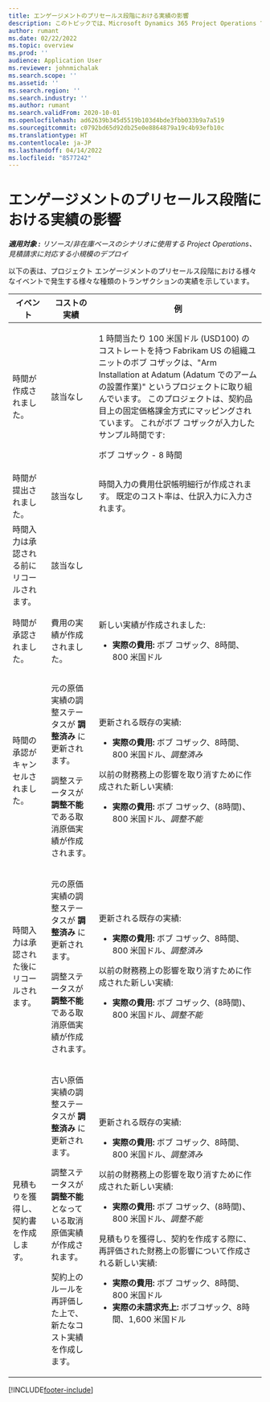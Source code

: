 ```yaml
---
title: エンゲージメントのプリセールス段階における実績の影響
description: このトピックでは、Microsoft Dynamics 365 Project Operations でエンゲージメントがプリセールス段階にあるときの、さまざまなイベントでの Actuals テーブルへの影響について説明します。
author: rumant
ms.date: 02/22/2022
ms.topic: overview
ms.prod: ''
audience: Application User
ms.reviewer: johnmichalak
ms.search.scope: ''
ms.assetid: ''
ms.search.region: ''
ms.search.industry: ''
ms.author: rumant
ms.search.validFrom: 2020-10-01
ms.openlocfilehash: ad62639b345d5519b103d4bde3fbb033b9a7a519
ms.sourcegitcommit: c0792bd65d92db25e0e8864879a19c4b93efb10c
ms.translationtype: HT
ms.contentlocale: ja-JP
ms.lasthandoff: 04/14/2022
ms.locfileid: "8577242"
---
```

# <a name="actuals-impact-during-the-pre-sales-stage-of-an-engagement"></a>エンゲージメントのプリセールス段階における実績の影響

_**適用対象 :** リソース/非在庫ベースのシナリオに使用する Project Operations、見積請求に対応する小規模のデプロイ_

以下の表は、プロジェクト エンゲージメントのプリセールス段階における様々なイベントで発生する様々な種類のトランザクションの実績を示しています。

| イベント | コストの実績 | 例 |
|---|---|---|
| 時間が作成されました。 | 該当なし | <p>1 時間当たり 100 米国ドル (USD100) のコストレートを持つ Fabrikam US の組織ユニットのボブ コザックは、"Arm Installation at Adatum (Adatum でのアームの設置作業)" というプロジェクトに取り組んでいます。 このプロジェクトは、契約品目上の固定価格課金方式にマッピングされています。 これがボブ コザックが入力したサンプル時間です:</p><p>ボブ コザック - 8 時間</p> |
| 時間が提出されました。 | 該当なし | 時間入力の費用仕訳帳明細行が作成されます。 既定のコスト率は、仕訳入力に入力されます。 |
| 時間入力は承認される前にリコールされます。 | 該当なし | |
| 時間が承認されました。 | 費用の実績が作成されました。 | <p>新しい実績が作成されました:</p><ul><li>**実際の費用:** ボブ コザック、8時間、800 米国ドル</li></ul> |
| 時間の承認がキャンセルされました。 | <p>元の原価実績の調整ステータスが **調整済み** に更新されます。</p><p>調整ステータスが **調整不能** である取消原価実績が作成されます。</p> | <p>更新される既存の実績:</p><ul><li>**実際の費用:** ボブ コザック、8時間、800 米国ドル、*調整済み*</li></ul><p>以前の財務務上の影響を取り消すために作成された新しい実績:</p><ul><li>**実際の費用:** ボブ コザック、(8時間)、800 米国ドル、*調整不能*</li></ul> |
| 時間入力は承認された後にリコールされます。 | <p>元の原価実績の調整ステータスが **調整済み** に更新されます。</p><p>調整ステータスが **調整不能** である取消原価実績が作成されます。</p> | <p>更新される既存の実績:</p><ul><li>**実際の費用:** ボブ コザック、8時間、800 米国ドル、*調整済み*</li></ul><p>以前の財務務上の影響を取り消すために作成された新しい実績:</p><ul><li>**実際の費用:** ボブ コザック、(8時間)、800 米国ドル、*調整不能*</li></ul> |
| 見積もりを獲得し、契約書を作成します。 | <p>古い原価実績の調整ステータスが **調整済み** に更新されます。</p><p>調整ステータスが **調整不能** となっている取消原価実績が作成されます。</p><p>契約上のルールを再評価した上で、新たなコスト実績を作成します。</p> | <p>更新される既存の実績:</p><ul><li>**実際の費用:** ボブ コザック、8時間、800 米国ドル、*調整済み*</li></ul><p>以前の財務務上の影響を取り消すために作成された新しい実績:</p><ul><li>**実際の費用:** ボブ コザック、(8時間)、800 米国ドル、*調整不能*</li></ul><p>見積もりを獲得し、契約を作成する際に、再評価された財務上の影響について作成される新しい実績:</p><ul><li>**実際の費用:** ボブ コザック、8時間、800 米国ドル</li><li>**実際の未請求売上:** ボブコザック、8時間、1,600 米国ドル</li></ul> |

[!INCLUDE[footer-include](../includes/footer-banner.md)]
